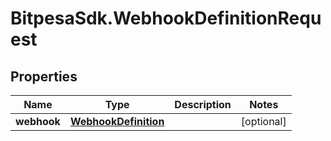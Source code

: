 # BitpesaSdk.WebhookDefinitionRequest

## Properties
Name | Type | Description | Notes
------------ | ------------- | ------------- | -------------
**webhook** | [**WebhookDefinition**](WebhookDefinition.md) |  | [optional] 


